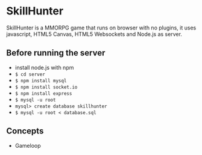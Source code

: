 # SkillHunter

SkillHunter is a MMORPG game that runs on browser with no plugins, it uses javascript, HTML5 Canvas, HTML5 Websockets and Node.js as server.

## Before running the server

* install node.js with npm
* ```$ cd server```
* ```$ npm install mysql```
* ```$ npm install socket.io```
* ```$ npm install express```
* ```$ mysql -u root```
* ```mysql> create database skillhunter```
* ```$ mysql -u root < database.sql```

## Concepts

*   Gameloop
